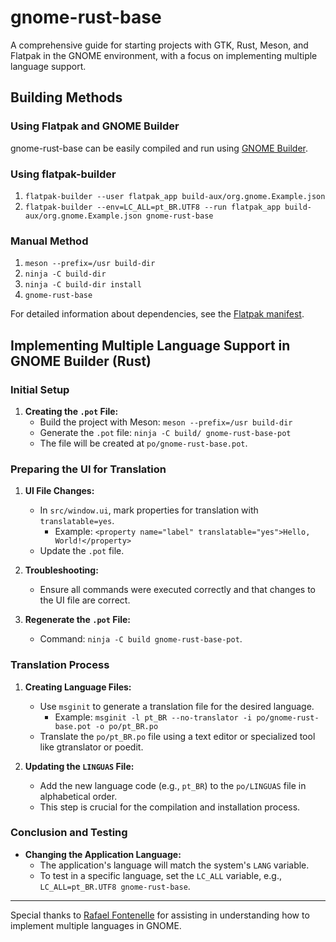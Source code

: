 # gnome-rust-base

A comprehensive guide for starting projects with GTK, Rust, Meson, and Flatpak in the GNOME environment, with a focus on implementing multiple language support.

## Building Methods

### Using Flatpak and GNOME Builder

gnome-rust-base can be easily compiled and run using [GNOME Builder](https://wiki.gnome.org/Apps/Builder).

### Using flatpak-builder

1. `flatpak-builder --user flatpak_app build-aux/org.gnome.Example.json`
2. `flatpak-builder --env=LC_ALL=pt_BR.UTF8 --run flatpak_app build-aux/org.gnome.Example.json gnome-rust-base`

### Manual Method

1. `meson --prefix=/usr build-dir`
2. `ninja -C build-dir`
3. `ninja -C build-dir install`
4. `gnome-rust-base`

For detailed information about dependencies, see the [Flatpak manifest](org.gnome.Example.json).

## Implementing Multiple Language Support in GNOME Builder (Rust)

### Initial Setup

1. **Creating the `.pot` File:**
    - Build the project with Meson: `meson --prefix=/usr build-dir`
    - Generate the `.pot` file: `ninja -C build/ gnome-rust-base-pot`
    - The file will be created at `po/gnome-rust-base.pot`.

### Preparing the UI for Translation

1. **UI File Changes:**
    - In `src/window.ui`, mark properties for translation with `translatable=yes`.
      - Example: `<property name="label" translatable="yes">Hello, World!</property>`
    - Update the `.pot` file.

2. **Troubleshooting:**
    - Ensure all commands were executed correctly and that changes to the UI file are correct.

3. **Regenerate the `.pot` File:**
    - Command: `ninja -C build gnome-rust-base-pot`.

### Translation Process

1. **Creating Language Files:**
    - Use `msginit` to generate a translation file for the desired language.
      - Example: `msginit -l pt_BR --no-translator -i po/gnome-rust-base.pot -o po/pt_BR.po`
    - Translate the `po/pt_BR.po` file using a text editor or specialized tool like gtranslator or poedit.

2. **Updating the `LINGUAS` File:**
    - Add the new language code (e.g., `pt_BR`) to the `po/LINGUAS` file in alphabetical order.
    - This step is crucial for the compilation and installation process.

### Conclusion and Testing

- **Changing the Application Language:**
  - The application's language will match the system's `LANG` variable.
  - To test in a specific language, set the `LC_ALL` variable, e.g., `LC_ALL=pt_BR.UTF8 gnome-rust-base`.

---

Special thanks to [Rafael Fontenelle](https://github.com/rffontenelle) for assisting in understanding how to implement multiple languages in GNOME.
